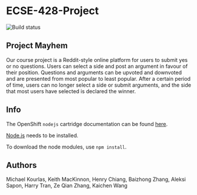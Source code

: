 # ECSE-428-Project

![Build status](https://travis-ci.org/DDoS/ECSE-428-Project.svg?branch=master)

## Project Mayhem

Our course project is a Reddit-style online platform for users to submit yes or no questions. Users can select a side and post an argument in favour of their position. Questions and arguments can be upvoted and downvoted and are presented from most popular to least popular. After a certain period of time, users can no longer select a side or submit arguments, and the side that most users have selected is declared the winner.

## Info

The OpenShift `nodejs` cartridge documentation can be found [here](http://openshift.github.io/documentation/oo_cartridge_guide.html#nodejs).

[Node.js](https://nodejs.org/en/) needs to be installed.

To download the node modules, use `npm install`.

## Authors
Michael Kourlas, Keith MacKinnon, Henry Chiang, Baizhong Zhang, Aleksi Sapon, Harry Tran, Ze Qian Zhang, Kaichen Wang
